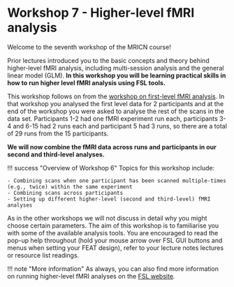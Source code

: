 # Workshop 7 - Higher-level fMRI analysis

Welcome to the seventh workshop of the MRICN course! 

Prior lectures introduced you to the basic concepts and theory behind higher-level fMRI analysis, including multi-session analysis and the general linear model (GLM). <b>In this workshop you will be learning practical skills in how to run higher level fMRI analysis using FSL tools.</b>

This workshop follows on from the [workshop on first-level fMRI analysis](https://chbh-opensource.github.io/mri-on-bear-edu/workshop5/workshop5-intro/). In that workshop you analysed the first level data for 2 participants and at the end of the workshop you were asked to analyse the rest of the scans in the data set. Participants 1-2 had one fMRI experiment run each, participants 3-4 and 6-15 had 2 runs each and participant 5 had 3 runs, so there are a total of 29 runs from the 15 participants.

<b>We will now combine the fMRI data across runs and participants in our second and third-level analyses.</b>

!!! success "Overview of Workshop 6"
    Topics for this workshop include:

    - Combining scans when one participant has been scanned multiple-times (e.g., twice) within the same experiment
    - Combining scans across participants
    - Setting up different higher-level (second and third-level) fMRI analyses

As in the other workshops we will not discuss in detail why you might choose certain parameters. The aim of this workshop is to familiarise you with some of the available analysis tools. 
You are encouraged to read the pop-up help throughout (hold your mouse arrow over FSL GUI buttons and menus when setting your FEAT design), refer to your lecture notes lectures or resource list readings.

!!! note "More information"
    As always, you can also find more information on running higher-level fMRI analyses on the [FSL website](https://fsl.fmrib.ox.ac.uk/fsl/docs/#/).
